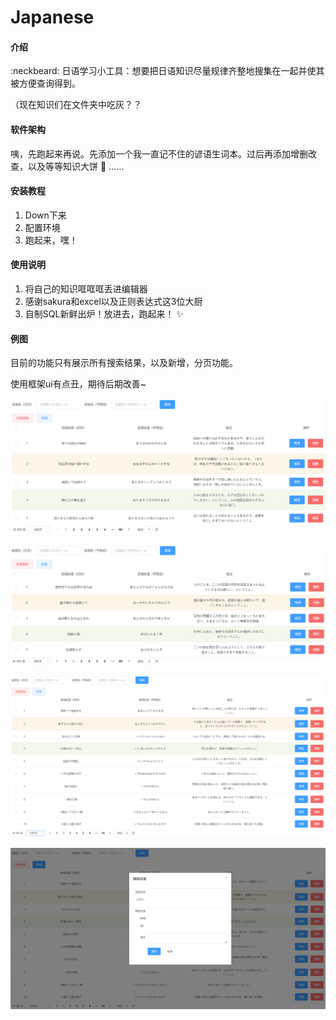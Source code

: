 # Japanese

#### 介绍

 :neckbeard: 日语学习小工具：想要把日语知识尽量规律齐整地搜集在一起并使其被方便查询得到。

（现在知识们在文件夹中吃灰？？

#### 软件架构

咦，先跑起来再说。先添加一个我一直记不住的谚语生词本。过后再添加增删改查，以及等等知识大饼 :dash: ……


#### 安装教程

1.  Down下来
2.  配置环境
3.  跑起来，嘿！

#### 使用说明

1.  将自己的知识哐哐哐丢进编辑器
2.  感谢sakura和excel以及正则表达式这3位大厨
3.  自制SQL新鲜出炉！放进去，跑起来！ :sparkles: 

#### 例图

目前的功能只有展示所有搜索结果，以及新增，分页功能。

使用框架ui有点丑，期待后期改善~

![](images\image-20230421155035848.png)

![](images\image-20230421155116306.png)

![](images\image-20230421155443037.png)

![](images\image-20230421155521424.png)



